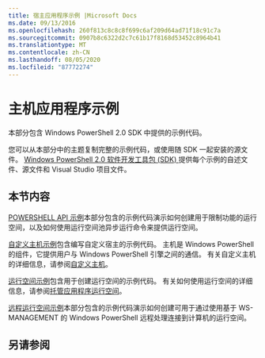 ```yaml
---
title: 宿主应用程序示例 |Microsoft Docs
ms.date: 09/13/2016
ms.openlocfilehash: 260f813c8c8c8f699c6af209d64ad71f18c91c7a
ms.sourcegitcommit: 0907b8c6322d2c7c61b17f8168d53452c8964b41
ms.translationtype: MT
ms.contentlocale: zh-CN
ms.lasthandoff: 08/05/2020
ms.locfileid: "87772274"
---
```

# <a name="host-application-samples"></a>主机应用程序示例

本部分包含 Windows PowerShell 2.0 SDK 中提供的示例代码。

 您可以从本部分中的主题复制完整的示例代码，或使用随 SDK 一起安装的源文件。 [Windows PowerShell 2.0 软件开发工具包 (SDK) ](https://www.microsoft.com/download/details.aspx?id=2560)提供每个示例的自述文件、源文件和 Visual Studio 项目文件。

## <a name="in-this-section"></a>本节内容

 [POWERSHELL API 示例](./windows-powershell-api-samples.md)本部分包含的示例代码演示如何创建用于限制功能的运行空间，以及如何使用运行空间池异步运行命令来提供运行空间。

 [自定义主机示例](./custom-host-samples.md)包含编写自定义宿主的示例代码。 主机是 Windows PowerShell 的组件，它提供用户与 Windows PowerShell 引擎之间的通信。 有关自定义主机的详细信息，请参阅[自定义主机](./writing-a-windows-powershell-host-application.md)。

 [运行空间示例](./runspace-samples.md)包含用于创建运行空间的示例代码。 有关如何使用运行空间的详细信息，请参阅[托管应用程序运行空间](creating-runspaces.md)。

 [远程运行空间示例](./remote-runspace-samples.md)本部分包含的示例代码演示如何创建可用于通过使用基于 WS-MANAGEMENT 的 Windows PowerShell 远程处理连接到计算机的运行空间。

## <a name="see-also"></a>另请参阅
